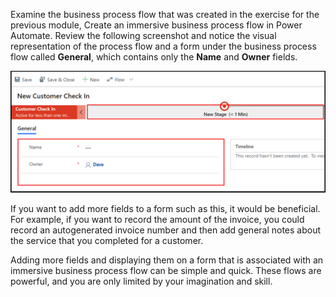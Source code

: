 Examine the business process flow that was created in the exercise for
the previous module, Create an immersive business process flow in Power 
Automate. Review the following screenshot and notice the visual
representation of the process flow and a form under the business process
flow called **General**, which contains only the **Name** and **Owner** fields.

![Immersive flow with two fields on form](../media/5-immersive-process-flow-2-fields.png)

If you want to add more fields to a form such as this, it would be beneficial. 
For example, if you want to record the amount of the invoice, you could record an 
autogenerated invoice number and then add general notes about the service that you 
completed for a customer.

Adding more fields and displaying them on a form that is associated 
with an immersive business process flow can be simple and quick. These flows are powerful, 
and you are only limited by your imagination and skill.


